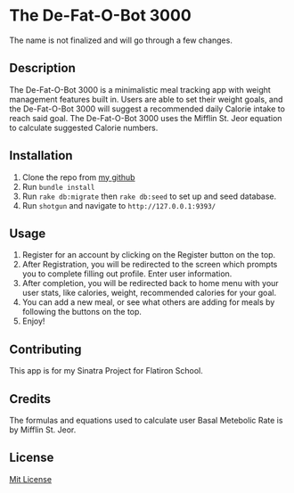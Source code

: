 # The De-Fat-O-Bot 3000
The name is not finalized and will go through a few changes.


## Description
The De-Fat-O-Bot 3000 is a minimalistic meal tracking app with weight management features built in. Users are able to set their weight goals, and the De-Fat-O-Bot 3000 will suggest a recommended daily Calorie intake to reach said goal. The De-Fat-O-Bot 3000 uses the Mifflin St. Jeor equation to calculate suggested Calorie numbers.


## Installation
1. Clone the repo from [my github](https://github.com/michaelcheny/Sinatra-Project)
2. Run `bundle install` 
3. Run `rake db:migrate` then `rake db:seed` to set up and seed database.
4. Run `shotgun` and navigate to `http://127.0.0.1:9393/`


## Usage
1. Register for an account by clicking on the Register button on the top.
2. After Registration, you will be redirected to the screen which prompts you to complete filling out profile. Enter user information.
3. After completion, you will be redirected back to home menu with your user stats, like calories, weight, recommended calories for your goal.
4. You can add a new meal, or see what others are adding for meals by following the buttons on the top.
5. Enjoy!


## Contributing
This app is for my Sinatra Project for Flatiron School.


## Credits
The formulas and equations used to calculate user Basal Metebolic Rate is by Mifflin St. Jeor.


## License
[Mit License](https://github.com/michaelcheny/Sinatra-Project/blob/master/LICENSE)

